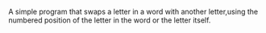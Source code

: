 A simple program that swaps a letter in a word with another letter,using the numbered position of the letter in the word or the letter itself.
